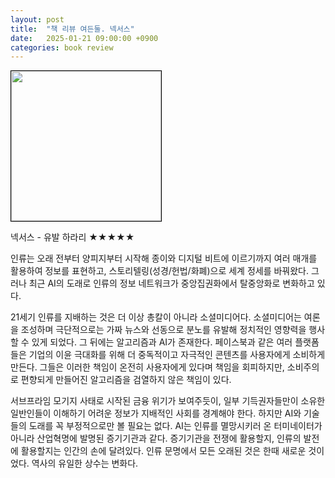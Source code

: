 ```yaml
---
layout: post
title:  "책 리뷰 여든둘. 넥서스"
date:   2025-01-21 09:00:00 +0900
categories: book review
---
```

<img width=240px style="border:1px solid black;" src="https://shopping-phinf.pstatic.net/main_5071939/50719395622.20241008091301.jpg?type=w300">  
  
넥서스 - 유발 하라리 ★★★★★  
  
인류는 오래 전부터 양피지부터 시작해 종이와 디지털 비트에 이르기까지 여러 매개를 활용하여 정보를 표현하고, 스토리텔링(성경/헌법/화폐)으로 세계 정세를 바꿔왔다. 그러나 최근 AI의 도래로 인류의 정보 네트워크가 중앙집권화에서 탈중앙화로 변화하고 있다.  
  
21세기 인류를 지배하는 것은 더 이상 총칼이 아니라 소셜미디어다. 소셜미디어는 여론을 조성하며 극단적으로는 가짜 뉴스와 선동으로 분노를 유발해 정치적인 영향력을 행사할 수 있게 되었다. 그 뒤에는 알고리즘과 AI가 존재한다. 페이스북과 같은 여러 플랫폼들은 기업의 이윤 극대화를 위해 더 중독적이고 자극적인 콘텐츠를 사용자에게 소비하게 만든다. 그들은 이러한 책임이 온전히 사용자에게 있다며 책임을 회피하지만, 소비주의로 편향되게 만들어진 알고리즘을 검열하지 않은 책임이 있다.  
  
서브프라임 모기지 사태로 시작된 금융 위기가 보여주듯이, 일부 기득권자들만이 소유한 일반인들이 이해하기 어려운 정보가 지배적인 사회를 경계해야 한다. 하지만 AI와 기술들의 도래를 꼭 부정적으로만 볼 필요는 없다. AI는 인류를 멸망시키러 온 터미네이터가 아니라 산업혁명에 발명된 증기기관과 같다. 증기기관을 전쟁에 활용할지, 인류의 발전에 활용할지는 인간의 손에 달려있다. 인류 문명에서 모든 오래된 것은 한때 새로운 것이었다. 역사의 유일한 상수는 변화다.  
